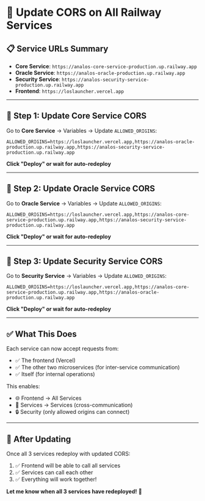 # 🔄 Update CORS on All Railway Services

## 📋 Service URLs Summary
- **Core Service**: `https://analos-core-service-production.up.railway.app`
- **Oracle Service**: `https://analos-oracle-production.up.railway.app`
- **Security Service**: `https://analos-security-service-production.up.railway.app`
- **Frontend**: `https://loslauncher.vercel.app`

---

## 🎯 Step 1: Update Core Service CORS

Go to **Core Service** → Variables → Update `ALLOWED_ORIGINS`:

```
ALLOWED_ORIGINS=https://loslauncher.vercel.app,https://analos-oracle-production.up.railway.app,https://analos-security-service-production.up.railway.app
```

**Click "Deploy" or wait for auto-redeploy**

---

## 🎯 Step 2: Update Oracle Service CORS

Go to **Oracle Service** → Variables → Update `ALLOWED_ORIGINS`:

```
ALLOWED_ORIGINS=https://loslauncher.vercel.app,https://analos-core-service-production.up.railway.app,https://analos-security-service-production.up.railway.app
```

**Click "Deploy" or wait for auto-redeploy**

---

## 🎯 Step 3: Update Security Service CORS

Go to **Security Service** → Variables → Update `ALLOWED_ORIGINS`:

```
ALLOWED_ORIGINS=https://loslauncher.vercel.app,https://analos-core-service-production.up.railway.app,https://analos-oracle-production.up.railway.app
```

**Click "Deploy" or wait for auto-redeploy**

---

## ✅ What This Does

Each service can now accept requests from:
- ✅ The frontend (Vercel)
- ✅ The other two microservices (for inter-service communication)
- ✅ Itself (for internal operations)

This enables:
- 🌐 Frontend → All Services
- 🔄 Services → Services (cross-communication)
- 🔒 Security (only allowed origins can connect)

---

## 🚀 After Updating

Once all 3 services redeploy with updated CORS:
1. ✅ Frontend will be able to call all services
2. ✅ Services can call each other
3. ✅ Everything will work together!

**Let me know when all 3 services have redeployed!** 🎯

